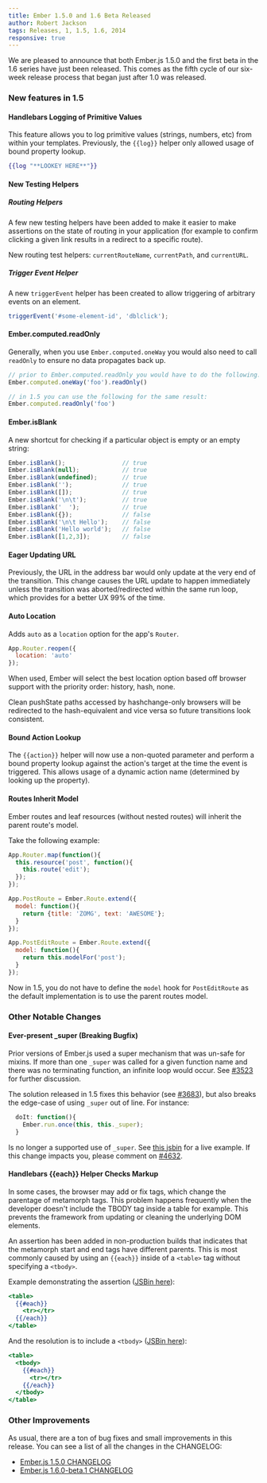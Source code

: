 ```yaml
---
title: Ember 1.5.0 and 1.6 Beta Released
author: Robert Jackson
tags: Releases, 1, 1.5, 1.6, 2014
responsive: true
---
```


We are pleased to announce that both Ember.js 1.5.0 and the first beta in the 1.6 series
have just been released. This comes as the fifth cycle of our six-week release
process that began just after 1.0 was released.

### New features in 1.5

#### Handlebars Logging of Primitive Values

This feature allows you to log primitive values (strings, numbers, etc) from within your
templates. Previously, the `{{log}}` helper only allowed usage of bound property lookup.

```handlebars
{{log "**LOOKEY HERE**"}}
```

#### New Testing Helpers

##### Routing Helpers

A few new testing helpers have been added to make it easier to make assertions on the state
of routing in your application (for example to confirm clicking a given link results in a
redirect to a specific route).

New routing test helpers: `currentRouteName`, `currentPath`, and `currentURL`.

##### Trigger Event Helper

A new `triggerEvent` helper has been created to allow triggering of arbitrary events on an element.

```javascript
triggerEvent('#some-element-id', 'dblclick');
```

#### Ember.computed.readOnly

Generally, when you use `Ember.computed.oneWay` you would also need to call `readOnly` to ensure no data
propagates back up.

```javascript
// prior to Ember.computed.readOnly you would have to do the following:
Ember.computed.oneWay('foo').readOnly()

// in 1.5 you can use the following for the same result:
Ember.computed.readOnly('foo')
```

#### Ember.isBlank

A new shortcut for checking if a particular object is empty or an empty string:

```javascript
Ember.isBlank();                // true
Ember.isBlank(null);            // true
Ember.isBlank(undefined);       // true
Ember.isBlank('');              // true
Ember.isBlank([]);              // true
Ember.isBlank('\n\t');          // true
Ember.isBlank('  ');            // true
Ember.isBlank({});              // false
Ember.isBlank('\n\t Hello');    // false
Ember.isBlank('Hello world');   // false
Ember.isBlank([1,2,3]);         // false
```

#### Eager Updating URL

Previously, the URL in the address bar would only update at the very end of
the transition. This change causes the URL update to happen immediately unless
the transition was aborted/redirected within the same run loop, which provides
for a better UX 99% of the time.

#### Auto Location

Adds `auto` as a `location` option for the app's `Router`.

```javascript
App.Router.reopen({
  location: 'auto'
});
```

When used, Ember will select the best location option based off browser
support with the priority order: history, hash, none.

Clean pushState paths accessed by hashchange-only browsers will be redirected
to the hash-equivalent and vice versa so future transitions look consistent.

#### Bound Action Lookup

The `{{action}}` helper will now use a non-quoted parameter and perform a bound property
lookup against the action's target at the time the event is triggered. This allows usage
of a dynamic action name (determined by looking up the property).

#### Routes Inherit Model

Ember routes and leaf resources (without nested routes) will inherit the parent route's model.

Take the following example:

```javascript
App.Router.map(function(){
  this.resource('post', function(){
    this.route('edit');
  });
});

App.PostRoute = Ember.Route.extend({
  model: function(){
    return {title: 'ZOMG', text: 'AWESOME'};
  }
});

App.PostEditRoute = Ember.Route.extend({
  model: function(){
    return this.modelFor('post');
  }
});
```

Now in 1.5, you do not have to define the `model` hook for `PostEditRoute` as the default implementation
is to use the parent routes model.

### Other Notable Changes

#### Ever-present \_super (Breaking Bugfix)

Prior versions of Ember.js used a super mechanism that was un-safe for mixins. If more than
one `_super` was called for a given function name and there was no terminating function, an
infinite loop would occur. See [#3523](https://github.com/emberjs/ember.js/issues/3523) for
further discussion.

The solution released in 1.5 fixes this behavior (see [#3683](https://github.com/emberjs/ember.js/pull/3683)),
but also breaks the edge-case of using `_super` out of line. For instance:

```JavaScript
  doIt: function(){
    Ember.run.once(this, this._super);
  }
```

Is no longer a supported use of `_super`. See [this jsbin](http://emberjs.jsbin.com/xuroy/1/edit?html,js,output)
for a live example. If this change impacts you, please comment on [#4632](https://github.com/emberjs/ember.js/pull/4301).

#### Handlebars {{each}} Helper Checks Markup

In some cases, the browser may add or fix tags, which change the parentage of metamorph tags. This problem happens frequently when the
developer doesn't include the TBODY tag inside a table for example.  This prevents the framework from updating or cleaning the underlying DOM
elements.

An assertion has been added in non-production builds that indicates that the metamorph start and end tags have different parents.
This is most commonly caused by using an `{{each}}` inside of a `<table>` tag without specifying a `<tbody>`.

Example demonstrating the assertion ([JSBin here](http://emberjs.jsbin.com/fotin/3/edit)):

```handlebars
<table>
  {{#each}}
    <tr></tr>
  {{/each}}
</table>
```

And the resolution is to include a `<tbody>` ([JSBin here](http://emberjs.jsbin.com/fotin/2/edit)):

```handlebars
<table>
  <tbody>
    {{#each}}
      <tr></tr>
    {{/each}}
  </tbody>
</table>
```

### Other Improvements

As usual, there are a ton of bug fixes and small improvements in this
release. You can see a list of all the changes in the CHANGELOG:

* [Ember.js 1.5.0 CHANGELOG](https://github.com/emberjs/ember.js/blob/v1.5.0/CHANGELOG.md)
* [Ember.js 1.6.0-beta.1 CHANGELOG](https://github.com/emberjs/ember.js/blob/v1.6.0-beta.1/CHANGELOG.md)
